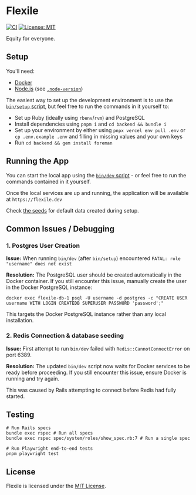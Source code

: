 # Flexile

[![CI](https://github.com/antiwork/flexile/actions/workflows/ci.yml/badge.svg?branch=main)](https://github.com/antiwork/flexile/actions/workflows/ci.yml?query=branch%3Amain)
[![License: MIT](https://img.shields.io/badge/License-MIT-blue.svg)](https://github.com/antiwork/flexile/blob/main/LICENSE.md)

Equity for everyone.

## Setup

You'll need:

- [Docker](https://docs.docker.com/engine/install/)
- [Node.js](https://nodejs.org/en/download) (see [`.node-version`](.node-version))

The easiest way to set up the development environment is to use the [`bin/setup` script](bin/setup), but feel free to run the commands in it yourself to:

- Set up Ruby (ideally using `rbenv`/`rvm`) and PostgreSQL
- Install dependencies using `pnpm i` and `cd backend && bundle i`
- Set up your environment by either using `pnpx vercel env pull .env` or `cp .env.example .env` and filling in missing values and your own keys
- Run `cd backend && gem install foreman`

## Running the App

You can start the local app using the [`bin/dev` script](bin/dev) - or feel free to run the commands contained in it yourself.

Once the local services are up and running, the application will be available at `https://flexile.dev`

Check [the seeds](backend/config/data/seed_templates/gumroad.json) for default data created during setup.

## Common Issues / Debugging

### 1. Postgres User Creation

**Issue:** When running `bin/dev` (after `bin/setup`) encountered `FATAL: role "username" does not exist`

**Resolution:** The PostgreSQL user should be created automatically in the Docker container. If you still encounter this issue, manually create the user in the Docker PostgreSQL instance:

```
docker exec flexile-db-1 psql -U username -d postgres -c "CREATE USER username WITH LOGIN CREATEDB SUPERUSER PASSWORD 'password';"
```

This targets the Docker PostgreSQL instance rather than any local installation.

### 2. Redis Connection & database seeding

**Issue:** First attempt to run `bin/dev` failed with `Redis::CannotConnectError` on port 6389.

**Resolution:** The updated `bin/dev` script now waits for Docker services to be ready before proceeding. If you still encounter this issue, ensure Docker is running and try again.

This was caused by Rails attempting to connect before Redis had fully started.

## Testing

```shell
# Run Rails specs
bundle exec rspec # Run all specs
bundle exec rspec spec/system/roles/show_spec.rb:7 # Run a single spec

# Run Playwright end-to-end tests
pnpm playwright test
```

## License

Flexile is licensed under the [MIT License](LICENSE.md).
